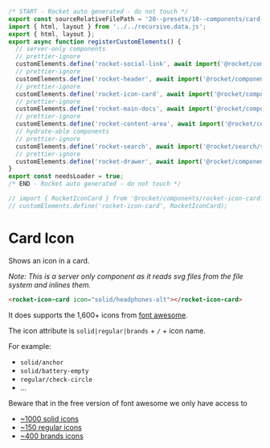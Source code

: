 ```js server
/* START - Rocket auto generated - do not touch */
export const sourceRelativeFilePath = '20--presets/10--components/card-icon.rocket.md';
import { html, layout } from '../../recursive.data.js';
export { html, layout };
export async function registerCustomElements() {
  // server-only components
  // prettier-ignore
  customElements.define('rocket-social-link', await import('@rocket/components/social-link.js').then(m => m.RocketSocialLink));
  // prettier-ignore
  customElements.define('rocket-header', await import('@rocket/components/header.js').then(m => m.RocketHeader));
  // prettier-ignore
  customElements.define('rocket-icon-card', await import('@rocket/components/icon-card.js').then(m => m.RocketIconCard));
  // prettier-ignore
  customElements.define('rocket-main-docs', await import('@rocket/components/main-docs.js').then(m => m.RocketMainDocs));
  // prettier-ignore
  customElements.define('rocket-content-area', await import('@rocket/components/content-area.js').then(m => m.RocketContentArea));
  // hydrate-able components
  // prettier-ignore
  customElements.define('rocket-search', await import('@rocket/search/search.js').then(m => m.RocketSearch));
  // prettier-ignore
  customElements.define('rocket-drawer', await import('@rocket/components/drawer.js').then(m => m.RocketDrawer));
}
export const needsLoader = true;
/* END - Rocket auto generated - do not touch */

// import { RocketIconCard } from '@rocket/components/rocket-icon-card.js';
// customElements.define('rocket-icon-card', RocketIconCard);
```

# Card Icon

Shows an icon in a card.

_Note: This is a server only component as it reads svg files from the file system and inlines them._

<rocket-icon-card icon="solid/headphones-alt"></rocket-icon-card>

```html
<rocket-icon-card icon="solid/headphones-alt"></rocket-icon-card>
```

It does supports the 1,600+ icons from [font awesome](https://fontawesome.com/v5/search?m=free&s=solid).

The icon attribute is `solid|regular|brands` + `/` + icon name.

For example:

- `solid/anchor`
- `solid/battery-empty`
- `regular/check-circle`
- ...

Beware that in the free version of font awesome we only have access to

- [~1000 solid icons](https://fontawesome.com/v5/search?m=free&s=solid)
- [~150 regular icons](https://fontawesome.com/v5/search?m=free&s=regular)
- [~400 brands icons](https://fontawesome.com/v5/search?m=free&s=brands)
